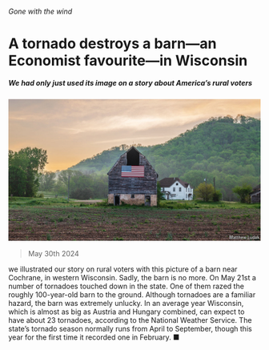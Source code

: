 ###### Gone with the wind

# A tornado destroys a barn—an Economist favourite—in Wisconsin 

##### We had only just used its image on a story about America’s rural voters 

![image](images/20240601_USP001.jpg) 

> May 30th 2024 

 we illustrated our story on rural voters with this picture of a barn near Cochrane, in western Wisconsin. Sadly, the barn is no more. On May 21st a number of tornadoes touched down in the state. One of them razed the roughly 100-year-old barn to the ground. Although tornadoes are a familiar hazard, the barn was extremely unlucky. In an average year Wisconsin, which is almost as big as Austria and Hungary combined, can expect to have about 23 tornadoes, according to the National Weather Service. The state’s tornado season normally runs from April to September, though this year for the first time it recorded one in February. ■


